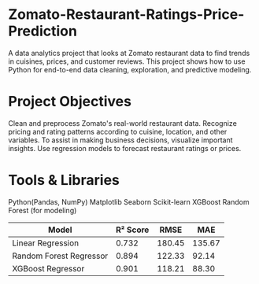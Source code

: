 # Zomato-Restaurant-Ratings-Price-Prediction

A data analytics project that looks at Zomato restaurant data to find trends in cuisines, prices, and customer reviews. This project shows how to use Python for end-to-end data cleaning, exploration, and predictive modeling.

 # Project Objectives

Clean and preprocess Zomato's real-world restaurant data.
Recognize pricing and rating patterns according to cuisine, location, and other variables.
To assist in making business decisions, visualize important insights.
Use regression models to forecast restaurant ratings or prices.

# Tools & Libraries

Python(Pandas, NumPy) 
Matplotlib 
Seaborn 
Scikit-learn
XGBoost 
Random Forest (for modeling)

Model                    | R² Score | RMSE    | MAE
------------------------ | -------- | ------- | -------
Linear Regression        | 0.732    | 180.45  | 135.67
Random Forest Regressor  | 0.894    | 122.33  | 92.14
XGBoost Regressor        | 0.901    | 118.21  | 88.30



